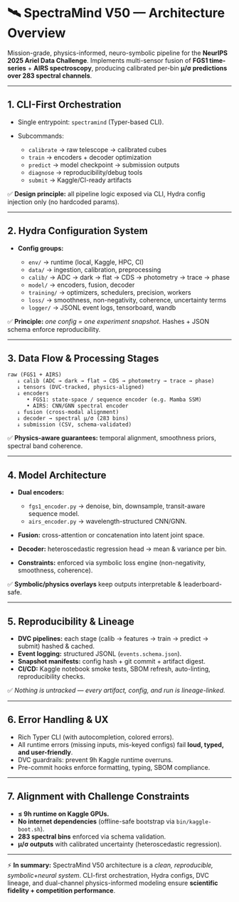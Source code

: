 # 🛰️ SpectraMind V50 — Architecture Overview

Mission-grade, physics-informed, neuro-symbolic pipeline for the **NeurIPS 2025 Ariel Data Challenge**.
Implements multi-sensor fusion of **FGS1 time-series** + **AIRS spectroscopy**, producing calibrated per-bin **μ/σ predictions over 283 spectral channels**.

---

## 1. CLI-First Orchestration

* Single entrypoint: `spectramind` (Typer-based CLI).
* Subcommands:

  * `calibrate` → raw telescope → calibrated cubes
  * `train` → encoders + decoder optimization
  * `predict` → model checkpoint → submission outputs
  * `diagnose` → reproducibility/debug tools
  * `submit` → Kaggle/CI-ready artifacts

✅ **Design principle:** all pipeline logic exposed via CLI, Hydra config injection only (no hardcoded params).

---

## 2. Hydra Configuration System

* **Config groups:**

  * `env/` → runtime (local, Kaggle, HPC, CI)
  * `data/` → ingestion, calibration, preprocessing
  * `calib/` → ADC → dark → flat → CDS → photometry → trace → phase
  * `model/` → encoders, fusion, decoder
  * `training/` → optimizers, schedulers, precision, workers
  * `loss/` → smoothness, non-negativity, coherence, uncertainty terms
  * `logger/` → JSONL event logs, tensorboard, wandb

✅ **Principle:** *one config = one experiment snapshot*. Hashes + JSON schema enforce reproducibility.

---

## 3. Data Flow & Processing Stages

```
raw (FGS1 + AIRS)  
   ↓ calib (ADC → dark → flat → CDS → photometry → trace → phase)  
   ↓ tensors (DVC-tracked, physics-aligned)  
   ↓ encoders  
      • FGS1: state-space / sequence encoder (e.g. Mamba SSM)  
      • AIRS: CNN/GNN spectral encoder  
   ↓ fusion (cross-modal alignment)  
   ↓ decoder → spectral μ/σ (283 bins)  
   ↓ submission (CSV, schema-validated)  
```

✅ **Physics-aware guarantees:** temporal alignment, smoothness priors, spectral band coherence.

---

## 4. Model Architecture

* **Dual encoders:**

  * `fgs1_encoder.py` → denoise, bin, downsample, transit-aware sequence model.
  * `airs_encoder.py` → wavelength-structured CNN/GNN.
* **Fusion:** cross-attention or concatenation into latent joint space.
* **Decoder:** heteroscedastic regression head → mean & variance per bin.
* **Constraints:** enforced via symbolic loss engine (non-negativity, smoothness, coherence).

✅ **Symbolic/physics overlays** keep outputs interpretable & leaderboard-safe.

---

## 5. Reproducibility & Lineage

* **DVC pipelines:** each stage (calib → features → train → predict → submit) hashed & cached.
* **Event logging:** structured JSONL (`events.schema.json`).
* **Snapshot manifests:** config hash + git commit + artifact digest.
* **CI/CD:** Kaggle notebook smoke tests, SBOM refresh, auto-linting, reproducibility checks.

✅ *Nothing is untracked — every artifact, config, and run is lineage-linked.*

---

## 6. Error Handling & UX

* Rich Typer CLI (with autocompletion, colored errors).
* All runtime errors (missing inputs, mis-keyed configs) fail **loud, typed, and user-friendly**.
* DVC guardrails: prevent 9h Kaggle runtime overruns.
* Pre-commit hooks enforce formatting, typing, SBOM compliance.

---

## 7. Alignment with Challenge Constraints

* **≤ 9h runtime on Kaggle GPUs.**
* **No internet dependencies** (offline-safe bootstrap via `bin/kaggle-boot.sh`).
* **283 spectral bins** enforced via schema validation.
* **μ/σ outputs** with calibrated uncertainty (heteroscedastic regression).

---

⚡ **In summary:** SpectraMind V50 architecture is a *clean, reproducible, symbolic+neural system*. CLI-first orchestration, Hydra configs, DVC lineage, and dual-channel physics-informed modeling ensure **scientific fidelity + competition performance**.
